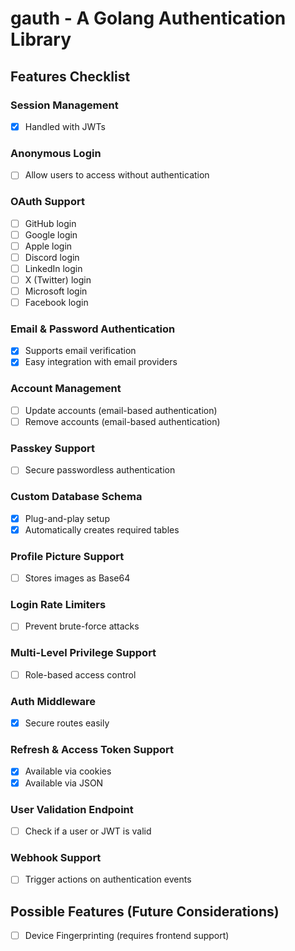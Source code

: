 # gauth - A Golang Authentication Library

## Features Checklist

### Session Management
- [x] Handled with JWTs

### Anonymous Login
- [ ] Allow users to access without authentication

### OAuth Support
- [ ] GitHub login
- [ ] Google login
- [ ] Apple login
- [ ] Discord login
- [ ] LinkedIn login
- [ ] X (Twitter) login
- [ ] Microsoft login
- [ ] Facebook login

### Email & Password Authentication
- [x] Supports email verification
- [x] Easy integration with email providers

### Account Management
- [ ] Update accounts (email-based authentication)
- [ ] Remove accounts (email-based authentication)

### Passkey Support
- [ ] Secure passwordless authentication

### Custom Database Schema
- [x] Plug-and-play setup
- [x] Automatically creates required tables

### Profile Picture Support
- [ ] Stores images as Base64

### Login Rate Limiters
- [ ] Prevent brute-force attacks

### Multi-Level Privilege Support
- [ ] Role-based access control

### Auth Middleware
- [x] Secure routes easily

### Refresh & Access Token Support
- [x] Available via cookies
- [x] Available via JSON

### User Validation Endpoint
- [ ] Check if a user or JWT is valid

### Webhook Support
- [ ] Trigger actions on authentication events

## Possible Features (Future Considerations)

- [ ] Device Fingerprinting (requires frontend support)